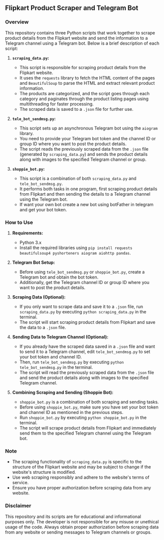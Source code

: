 ## Flipkart Product Scraper and Telegram Bot

### Overview

This repository contains three Python scripts that work together to scrape product details from the Flipkart website and send the information to a Telegram channel using a Telegram bot. Below is a brief description of each script:

1. **`scraping_data.py`:**

   - This script is responsible for scraping product details from the Flipkart website.
   - It uses the `requests` library to fetch the HTML content of the pages and `BeautifulSoup` to parse the HTML and extract relevant product information.
   - The products are categorized, and the script goes through each category and paginates through the product listing pages using multithreading for faster processing.
   - The scraped data is saved to a `.json` file for further use.

2. **`tele_bot_sendmsg.py`:**

   - This script sets up an asynchronous Telegram bot using the `aiogram` library.
   - You need to provide your Telegram bot token and the channel ID or group ID where you want to post the product details.
   - The script reads the previously scraped data from the `.json` file (generated by `scraping_data.py`) and sends the product details along with images to the specified Telegram channel or group.

3. **`shoppie_bot.py`:**

   - This script is a combination of both `scraping_data.py` and `tele_bot_sendmsg.py`.
   - It performs both tasks in one program, first scraping product details from Flipkart and then sending the details to a Telegram channel using the Telegram bot.
   - If want your own bot create a new bot using botFather in telegram and get your bot token.

### How to Use

1. **Requirements:**

   - Python 3.x
   - Install the required libraries using `pip install requests beautifulsoup4 pyshorteners aiogram aiohttp pandas`.

2. **Telegram Bot Setup:**

   - Before using `tele_bot_sendmsg.py` or `shoppie_bot.py`, create a Telegram bot and obtain the bot token.
   - Additionally, get the Telegram channel ID or group ID where you want to post the product details.

3. **Scraping Data (Optional):**

   - If you only want to scrape data and save it to a `.json` file, run `scraping_data.py` by executing `python scraping_data.py` in the terminal.
   - The script will start scraping product details from Flipkart and save the data to a `.json` file.

4. **Sending Data to Telegram Channel (Optional):**

   - If you already have the scraped data saved in a `.json` file and want to send it to a Telegram channel, edit `tele_bot_sendmsg.py` to set your bot token and channel ID.
   - Then, run `tele_bot_sendmsg.py` by executing `python tele_bot_sendmsg.py` in the terminal.
   - The script will read the previously scraped data from the `.json` file and send the product details along with images to the specified Telegram channel.

5. **Combining Scraping and Sending (Shoppie Bot):**

   - `shoppie_bot.py` is a combination of both scraping and sending tasks.
   - Before using `shoppie_bot.py`, make sure you have set your bot token and channel ID as mentioned in the previous steps.
   - Run `shoppie_bot.py` by executing `python shoppie_bot.py` in the terminal.
   - The script will scrape product details from Flipkart and immediately send them to the specified Telegram channel using the Telegram bot.

### Note

- The scraping functionality of `scraping_data.py` is specific to the structure of the Flipkart website and may be subject to change if the website's structure is modified.
- Use web scraping responsibly and adhere to the website's terms of service.
- Ensure you have proper authorization before scraping data from any website.

### Disclaimer

This repository and its scripts are for educational and informational purposes only. The developer is not responsible for any misuse or unethical usage of the code. Always obtain proper authorization before scraping data from any website or sending messages to Telegram channels or groups.
